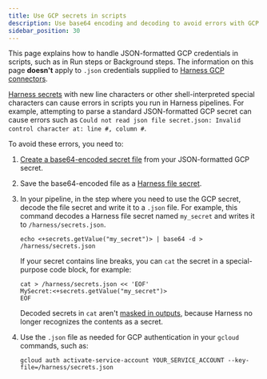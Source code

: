 ```yaml
---
title: Use GCP secrets in scripts
description: Use base64 encoding and decoding to avoid errors with GCP secrets in Run steps.
sidebar_position: 30
---
```


This page explains how to handle JSON-formatted GCP credentials in scripts, such as in Run steps or Background steps. The information on this page **doesn't** apply to `.json` credentials supplied to [Harness GCP connectors](/docs/platform/connectors/cloud-providers/ref-cloud-providers/gcs-connector-settings-reference).

[Harness secrets](/docs/category/secrets) with new line characters or other shell-interpreted special characters can cause errors in scripts you run in Harness pipelines. For example, attempting to parse a standard JSON-formatted GCP secret can cause errors such as `Could not read json file secret.json: Invalid control character at: line #, column #`.

To avoid these errors, you need to:

1. [Create a base64-encoded secret file](https://www.base64encode.org/) from your JSON-formatted GCP secret.
2. Save the base64-encoded file as a [Harness file secret](/docs/platform/secrets/add-file-secrets).
3. In your pipeline, in the step where you need to use the GCP secret, decode the file secret and write it to a `.json` file. For example, this command decodes a Harness file secret named `my_secret` and writes it to `/harness/secrets.json`.

   ```
   echo <+secrets.getValue("my_secret")> | base64 -d > /harness/secrets.json
   ```

   If your secret contains line breaks, you can `cat` the secret in a special-purpose code block, for example:

   ```
   cat > /harness/secrets.json << 'EOF'
   MySecret:<+secrets.getValue("my_secret")>
   EOF
   ```

   Decoded secrets in `cat` aren't [masked in outputs](/docs/platform/secrets/add-file-secrets/#secrets-in-outputs), because Harness no longer recognizes the contents as a secret.

4. Use the `.json` file as needed for GCP authentication in your `gcloud` commands, such as:

   ```
   gcloud auth activate-service-account YOUR_SERVICE_ACCOUNT --key-file=/harness/secrets.json
   ```
